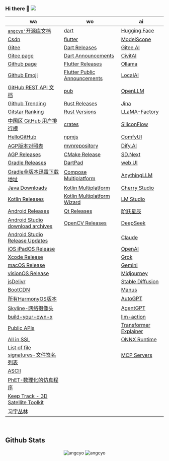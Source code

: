 <!-- <img align="right" width="50%"
src="https://github-readme-stats.vercel.app/api?username=angcyo&show_icons=true&include_all_commits=true"
alt="angcyo" style="margin-top:100%" /> -->

### Hi there 👋  ![](https://komarev.com/ghpvc/?username=angcyo&color=blueviolet&label=Count)
<!--
https://github.com/antonkomarev/github-profile-views-counter
-->

| wa                                                                                                              |wo|ai|
|-----------------------------------------------------------------------------------------------------------------|--|--|
| [`angcyo'`开源库文档](https://angcyo.gitee.io/doc)                                                                | [dart](https://dart.dev/)                                                         | [Hugging Face](https://huggingface.co/)
| [Csdn](https://angcyo.blog.csdn.net)                                                                            | [flutter](https://flutter.dev/)                                                  | [ModelScope](https://www.modelscope.cn/home)
| [Gitee](https://gitee.com/angcyo)                                                                               | [Dart Releases](https://github.com/dart-lang/sdk/tags)                           | [Gitee AI](https://ai.gitee.com/)
| [Gitee page](https://angcyo.gitee.io/)                                                                          | [Dart Announcements](https://groups.google.com/a/dartlang.org/g/announce)        | [CivitAI](https://civitai.com/models)
| [Github page](https://angcyo.github.io/)                                                                        | [Flutter Releases](https://github.com/flutter/flutter/tags)                      | [Ollama](https://ollama.com/)
| [Github Emoji](https://www.webfx.com/tools/emoji-cheat-sheet/)                                                  | [Flutter Public Announcements](https://groups.google.com/g/flutter-announce)     | [LocalAI](https://localai.io/)
| [GitHub REST API 文档](https://docs.github.com/zh/rest)                                                          | [pub](https://pub.dev/)                                                          | [OpenLLM](https://bentoml.com/)
| [Github Trending](https://github.com/trending)                                                                  | [Rust Releases](https://github.com/rust-lang/rust/tags)                          | [Jina](https://jina.ai/reader/)
| [Gitstar Ranking](https://gitstar-ranking.com/)                                                                 | [Rust Versions](https://releases.rs/)                                            | [LLaMA-Factory](https://github.com/hiyouga/LLaMA-Factory)
| [中国区 GitHub 用户排行榜](https://china-ranking.32k.site/)                                                        | [crates](https://crates.io/)                                                     | [SiliconFlow](https://siliconflow.cn/zh-cn/)
| [HelloGitHub](https://hellogithub.com/)                                                                         | [npmjs](https://www.npmjs.com/)                                                  | [ComfyUI](https://www.comfy.org/)
| [AGP版本对照表](https://developer.android.google.cn/studio/releases/gradle-plugin?hl=zh_cn#updating-gradle)        | [mvnrepository](https://mvnrepository.com/)                                      | [Dify.AI](https://dify.ai/zh)
| [AGP Releases](https://mvnrepository.com/artifact/com.android.application/com.android.application.gradle.plugin) | [CMake Release](https://cmake.org/cmake/help/latest/release/index.html)          | [SD.Next](https://vladmandic.github.io/sdnext-docs/)
| [Gradle Releases](https://gradle.org/releases/)                                                                 | [DartPad](https://dartpad.dev/)                                                  | [web UI](https://github.com/AUTOMATIC1111/stable-diffusion-webui)
| [Gradle全版本迅雷下载地址](https://angcyo.blog.csdn.net/article/details/78357512#Gradle_376)                       | [Compose Multiplatform](https://www.jetbrains.com/zh-cn/compose-multiplatform/)  | [AnythingLLM](https://anythingllm.com/)
| [Java Downloads](https://www.oracle.com/hk/java/technologies/downloads/)                                        | [Kotlin Multiplatform](https://www.jetbrains.com/zh-cn/kotlin-multiplatform/)    | [Cherry Studio](https://cherry-ai.com/)
| [Kotlin Releases](https://github.com/JetBrains/kotlin/tags)                                                     | [Kotlin Multiplatform Wizard](https://kmp.jetbrains.com/)                        | [LM Studio](https://lmstudio.ai/)
| [Android Releases](https://developer.android.com/about/versions)                                                | [Qt Releases](https://wiki.qt.io/Template:Release_Information)                   | [阶跃星辰](https://www.stepfun.com/)
| [Android Studio download archives](https://developer.android.com/studio/archive)                                | [OpenCV Releases](https://opencv.org/releases/)                                | [DeepSeek](https://www.deepseek.com/)
| [Android Studio Release Updates](https://androidstudio.googleblog.com/)                                         |                                                                                  | [Claude](https://claude.ai/)
| [iOS iPadOS Release](https://developer.apple.com/documentation/ios-ipados-release-notes)                        |                                                                                  | [OpenAI](https://openai.com/)
| [Xcode Release](https://developer.apple.com/documentation/xcode-release-notes)                                  |                                                                                  | [Grok](https://grok.com/)
| [macOS Release](https://developer.apple.com/documentation/macos-release-notes/)                                 |                                                                                  | [Gemini](https://gemini.google.com/?hl=zh-cn)
| [visionOS Release](https://developer.apple.com/documentation/visionos-release-notes)                            |                                                                                  | [Midjourney](https://www.midjourney.com/home)
| [jsDelivr](https://www.jsdelivr.com/)                                                                           |                                                                                  | [Stable Diffusion](https://stabledifffusion.com/zh)
| [BootCDN](https://www.bootcdn.cn/)                                                                              |                                                                                  | [Manus](https://manus.im/)
| [所有HarmonyOS版本](https://developer.huawei.com/consumer/cn/doc/harmonyos-releases/overview-allversion)         |                                                                                  | [AutoGPT](https://agpt.co/)
| [Skyline-网络摄像头](https://www.skylinewebcams.com/)                                                            |                                                                                  | [AgentGPT](https://agentgpt.reworkd.ai/)
| [build-your-own-x](https://github.com/codecrafters-io/build-your-own-x)                                         |                                                                                  | [llm-action](https://github.com/liguodongiot/llm-action)
| [Public APIs](https://github.com/angcyo/public-apis)                                                            |                                                                                  | [Transformer Explainer](https://poloclub.github.io/transformer-explainer/)
| [All in SSL](https://github.com/allinssl/allinssl)                                                              |                                                                                  | [ONNX Runtime](https://onnxruntime.ai/)
| [List of file signatures-文件签名列表](https://en.wikipedia.org/wiki/List_of_file_signatures)                     |                                                                                  | [MCP Servers](https://mcp.so/zh)
| [ASCII](https://zh.wikipedia.org/wiki/ASCII)                                                                    |                                                                                  |
| [PhET-数理化的仿真程序](https://phet.colorado.edu/zh_CN/)                                                          |                                                                                  |
| [Keep Track - 3D Satellite Toolkit](https://app.keeptrack.space/)                                               |                                                                                  |
| [习字丛林](https://www.edclub.com/zh/library/%E4%B9%A0%E5%AD%97%E4%B8%9B%E6%9E%97)                               |                                                                                  |



<!--
<div>
<a href="https://github.com/angcyo">
<img align="center" src="https://github-readme-stats.vercel.app/api?username=angcyo&show_icons=true&include_all_commits=true" alt="angcyo" />
</a>
</div>
-->

<br />

## Github Stats

<div align="center">
<img src="https://github-readme-stats.vercel.app/api?username=angcyo&show_icons=true&include_all_commits=true&count_private=true&hide_border=true" align="center" alt="angcyo" />
<img src="https://github-readme-stats.vercel.app/api/top-langs/?username=angcyo&hide_border=true" align="center" alt="angcyo" />
</div>

<!--
## Visitors Count
<img height="30px" src = "https://profile-counter.glitch.me/angcyo/count.svg" alt ="Loading">
-->

<!--
**angcyo/angcyo** is a ✨ _special_ ✨ repository because its `README.md` (this file) appears on your GitHub profile.

Here are some ideas to get you started:

- 🔭 I’m currently working on ...
- 🌱 I’m currently learning ...
- 👯 I’m looking to collaborate on ...
- 🤔 I’m looking for help with ...
- 💬 Ask me about ...
- 📫 How to reach me: ...
- 😄 Pronouns: ...
- ⚡ Fun fact: ...
-->

